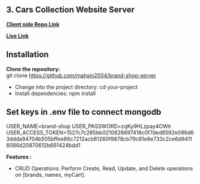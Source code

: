 
## 3. Cars Collection Website Server

**[Client side Repo Link](https://github.com/mahsin2004/brand-shop-client)**

**[Live Link](https://brand-shop-client-1.web.app)**

## Installation

**Clone the repository:** <br/>
git clone https://github.com/mahsin2004/brand-shop-server

<ul>
 <li>
Change into the project directory: cd your-project</li>
<li>
Install dependencies: npm install</li>
</ul>

## Set keys in .env file to connect mongodb

USER_NAME=brand-shop
USER_PASSWORD=zqKy9HLzpay4OWti
USER_ACCESS_TOKEN=1527c7c285bb0210828697418c0f7ded8592e086d63ddda94704b505bffee86c7212acb81260f8878cb79c81e6e733c2ce6d94116086d20870612b661424bdd1

**Features :**

<ul>
 <li>CRUD Operations: Perform Create, Read, Update, and Delete operations on [brands, names, myCart].</li>
</ul>




